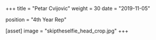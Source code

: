 +++
title = "Petar Cvijovic"
weight = 30
date = "2019-11-05"

position = "4th Year Rep"

[asset]
    image = "skiptheselfie_head_crop.jpg"
+++
